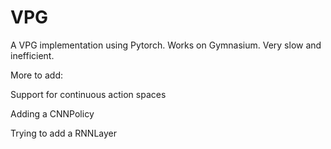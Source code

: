 # VPG
A VPG implementation using Pytorch. Works on Gymnasium. Very slow and inefficient.

More to add:

Support for continuous action spaces

Adding a CNNPolicy

Trying to add a RNNLayer